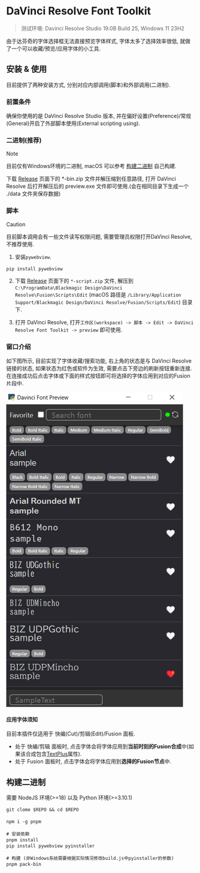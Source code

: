 # DaVinci Resolve Font Toolkit

> 测试环境: Davinci Resolve Studio 19.0B Build 25, Windows 11 23H2

由于达芬奇的字体选择框无法直接预览字体样式, 字体太多了选择效率很低, 就做了一个可以收藏/预览/应用字体的小工具.

## 安装 & 使用

目前提供了两种安装方式, 分别对应内部调用(脚本)和外部调用(二进制).

### 前置条件

确保你使用的是 DaVinci Resolve Studio 版本, 并在偏好设置(Preference)/常规(General)开启了外部脚本使用(External scripting using).

### 二进制(推荐)

> [!NOTE]
> 目前仅有Windows环境的二进制, macOS 可以参考 [构建二进制](#构建二进制) 自己构建.

下载 [Release](https://github.com/TachibanaKimika/DaVinci-Resolve-Font-Toolkit/releases) 页面下的 *-bin.zip 文件并解压缩到任意路径, 打开 DaVinci Resolve 后打开解压后的 preview.exe 文件即可使用.(会在相同目录下生成一个 ./data 文件夹保存数据)

### 脚本

> [!CAUTION]
> 目前脚本调用会有一些文件读写权限问题, 需要管理员权限打开DaVinci Resolve, 不推荐使用.

1. 安装`pywebview`.

```shell
pip install pywebview
```

2. 下载 [Release](https://github.com/TachibanaKimika/DaVinci-Resolve-Font-Toolkit/releases) 页面下的 `*-script.zip` 文件, 解压到 `C:\ProgramData\Blackmagic Design\DaVinci Resolve\Fusion\Scripts\Edit` (macOS 路径是 `/Library/Application Support/Blackmagic Design/DaVinci Resolve/Fusion/Scripts/Edit`) 目录下.

3. 打开 DaVinci Resolve, 打开`工作区(workspace) -> 脚本 -> Edit -> DaVinci Resolve Font Toolkit -> preview` 即可使用.

### 窗口介绍

如下图所示, 目前实现了字体收藏/搜索功能, 右上角的状态是与 DaVinci Resolve 链接的状态, 如果状态为红色或软件为生效, 需要点击下旁边的刷新按钮重新连接. 在连接成功后点击字体或下面的样式按钮即可将选择的字体应用到对应的Fusion片段中.

![img.png](/pics/ui.png)

#### 应用字体须知

目前本插件仅适用于 快编(Cut)/剪辑(Edit)/Fusion 面板.

- 处于 快编/剪辑 面板时, 点击字体会将字体应用到**当前时刻的Fusion合成**中(如果该合成包含[TextPlus](https://www.steakunderwater.com/VFXPedia/96.0.243.189/indexe4cd.html)属性).
- 处于 Fusion 面板时, 点击字体会将字体应用到**选择的Fusion节点**中.


## 构建二进制

需要 NodeJS 环境(>=18) 以及 Python 环境(>=3.10.1)

```shell
git clome $REPO && cd $REPO

npm i -g pnpm

# 安装依赖
pnpm install
pip install pywebview pyinstaller

# 构建 (非Windows系统需要根据实际情况修改build.js中pyinstaller的参数)
pnpm pack-bin
```
